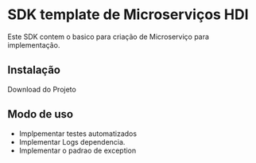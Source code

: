 # SDK template de Microserviços HDI

Este SDK contem o basico para criação de 
Microserviço para implementação.

## Instalação

Download do Projeto

## Modo de uso

* Implpementar testes automatizados
* Implementar Logs dependencia.
* Implementar o padrao de exception
